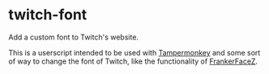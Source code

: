 # twitch-font
Add a custom font to Twitch's website.

This is a userscript intended to be used with [Tampermonkey](https://www.tampermonkey.net/) and some sort of way to change the font of Twitch, like the functionality of [FrankerFaceZ](https://www.frankerfacez.com/).

